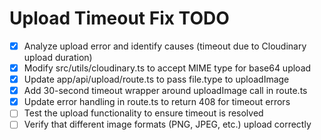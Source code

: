 # Upload Timeout Fix TODO

- [x] Analyze upload error and identify causes (timeout due to Cloudinary upload duration)
- [x] Modify src/utils/cloudinary.ts to accept MIME type for base64 upload
- [x] Update app/api/upload/route.ts to pass file.type to uploadImage
- [x] Add 30-second timeout wrapper around uploadImage call in route.ts
- [x] Update error handling in route.ts to return 408 for timeout errors
- [ ] Test the upload functionality to ensure timeout is resolved
- [ ] Verify that different image formats (PNG, JPEG, etc.) upload correctly
